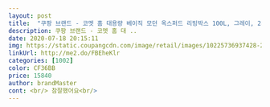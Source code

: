 ```yaml
---
layout: post 
title:  "쿠팡 브랜드 - 코멧 홈 대용량 베이직 모던 옥스퍼드 리빙박스 100L, 그레이, 2개" 
description: 쿠팡 브랜드 - 코멧 홈 대 ..
date: 2020-07-18 20:15:11 
img: https://static.coupangcdn.com/image/retail/images/10225736937428-22498682-967e-4335-99f5-8fd5c4693f6a.jpg 
linkUrl: http://me2.do/FBEheKlr 
categories: [1002] 
color: CF36BB 
price: 15840 
author: brandMaster 
cont: <br/> 참잘했어요<br/> 
---
```

 